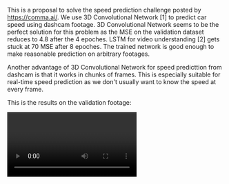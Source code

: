 This is a proposal to solve the speed prediction challenge posted by https://comma.ai/. We use 3D Convolutional Network [1] to predict car speed using dashcam footage. 3D Convolutional Network seems to be the perfect solution for this problem as the MSE on the validation dataset reduces to 4.8 after the 4 epoches. LSTM for video understanding [2] gets stuck at 70 MSE after 8 epoches. The trained network is good enough to make reasonable prediction on arbitrary footages.

Another advantage of 3D Convolutional Network for speed predicttion from dashcam is that it works in chunks of frames. This is especially suitable for real-time speed prediction as we don't usually want to know the speed at every frame.

This is the results on the validation footage:

<video demo>

This is the results on a random dashcam camera:

<video demo>

[1] Learning Spatiotemporal Features with 3D Convolutional Networks (https://arxiv.org/abs/1412.0767)
[2] Unsupervised Learning of Depth and Ego-Motion from Video (https://arxiv.org/abs/1704.07813)
Take a look at a similar attempt at https://github.com/JonathanCMitchell/speedChallenge

# Information

<network architecture>

<training and validation losses>

# Usage

1. Download the weights pretrained on the Sports-1M dataset [https://goo.gl/tsEUo2]
1. Download the training data from comma.ai website [https://goo.gl/ERi7Uh]
2. Follow the steps in "Dashcam Speed - C3D.ipynb" for a walk-through of the training and testing of the network

# Todo list

1. Use shorter look-back time window to allow more fine-grained speed prediction. At the moment, the network looks 16 frames back in time and predicts the average speed during this period.
2. Use semantic segmentation to cut off moving objects. Moving objects such as vehicles confuses the speed prediction w.r.t. the road. More data with diverse conditions may also be able to clear this issue.